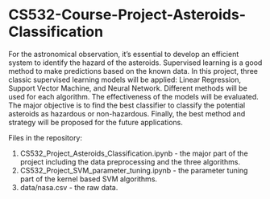 # CS532-Course-Project-Asteroids-Classification
For the astronomical observation, it’s essential to develop an
efficient system to identify the hazard of the asteroids. Supervised learning is a good method to make
predictions based on the known data. In this project, three classic supervised learning models will be
applied: Linear Regression, Support Vector Machine, and Neural Network. Different methods will be
used for each algorithm. The effectiveness of the models will be evaluated. The major objective is to
find the best classifier to classify the potential asteroids as hazardous or non-hazardous. Finally, the
best method and strategy will be proposed for the future applications.



Files in the repository:
1. CS532_Project_Asteroids_Classification.ipynb - the major part of the project including the data preprocessing and the three algorithms.
2. CS532_Project_SVM_parameter_tuning.ipynb - the parameter tuning part of the kernel based SVM algorithms.
3. data/nasa.csv - the raw data.
